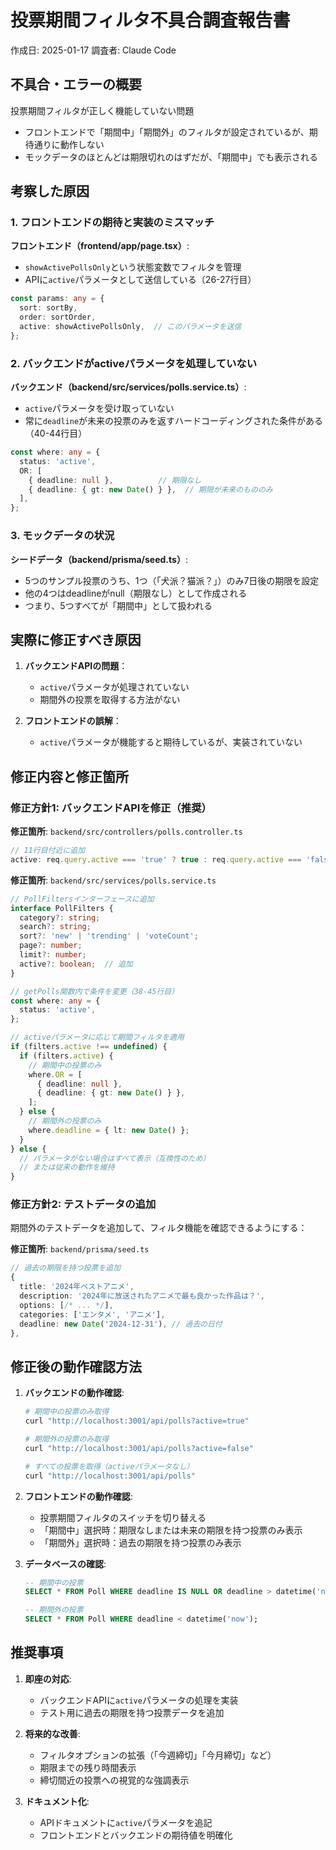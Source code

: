 # 投票期間フィルタ不具合調査報告書

作成日: 2025-01-17
調査者: Claude Code

## 不具合・エラーの概要

投票期間フィルタが正しく機能していない問題
- フロントエンドで「期間中」「期間外」のフィルタが設定されているが、期待通りに動作しない
- モックデータのほとんどは期限切れのはずだが、「期間中」でも表示される

## 考察した原因

### 1. フロントエンドの期待と実装のミスマッチ
**フロントエンド（frontend/app/page.tsx）**:
- `showActivePollsOnly`という状態変数でフィルタを管理
- APIに`active`パラメータとして送信している（26-27行目）

```typescript
const params: any = {
  sort: sortBy,
  order: sortOrder,
  active: showActivePollsOnly,  // このパラメータを送信
};
```

### 2. バックエンドがactiveパラメータを処理していない
**バックエンド（backend/src/services/polls.service.ts）**:
- `active`パラメータを受け取っていない
- 常に`deadline`が未来の投票のみを返すハードコーディングされた条件がある（40-44行目）

```typescript
const where: any = {
  status: 'active',
  OR: [
    { deadline: null },          // 期限なし
    { deadline: { gt: new Date() } },  // 期限が未来のもののみ
  ],
};
```

### 3. モックデータの状況
**シードデータ（backend/prisma/seed.ts）**:
- 5つのサンプル投票のうち、1つ（「犬派？猫派？」）のみ7日後の期限を設定
- 他の4つはdeadlineがnull（期限なし）として作成される
- つまり、5つすべてが「期間中」として扱われる

## 実際に修正すべき原因

1. **バックエンドAPIの問題**：
   - `active`パラメータが処理されていない
   - 期間外の投票を取得する方法がない

2. **フロントエンドの誤解**：
   - `active`パラメータが機能すると期待しているが、実装されていない

## 修正内容と修正箇所

### 修正方針1: バックエンドAPIを修正（推奨）

**修正箇所**: `backend/src/controllers/polls.controller.ts`
```typescript
// 11行目付近に追加
active: req.query.active === 'true' ? true : req.query.active === 'false' ? false : undefined,
```

**修正箇所**: `backend/src/services/polls.service.ts`
```typescript
// PollFiltersインターフェースに追加
interface PollFilters {
  category?: string;
  search?: string;
  sort?: 'new' | 'trending' | 'voteCount';
  page?: number;
  limit?: number;
  active?: boolean;  // 追加
}

// getPolls関数内で条件を変更（38-45行目）
const where: any = {
  status: 'active',
};

// activeパラメータに応じて期間フィルタを適用
if (filters.active !== undefined) {
  if (filters.active) {
    // 期間中の投票のみ
    where.OR = [
      { deadline: null },
      { deadline: { gt: new Date() } },
    ];
  } else {
    // 期間外の投票のみ
    where.deadline = { lt: new Date() };
  }
} else {
  // パラメータがない場合はすべて表示（互換性のため）
  // または従来の動作を維持
}
```

### 修正方針2: テストデータの追加

期間外のテストデータを追加して、フィルタ機能を確認できるようにする：

**修正箇所**: `backend/prisma/seed.ts`
```typescript
// 過去の期限を持つ投票を追加
{
  title: '2024年ベストアニメ',
  description: '2024年に放送されたアニメで最も良かった作品は？',
  options: [/* ... */],
  categories: ['エンタメ', 'アニメ'],
  deadline: new Date('2024-12-31'), // 過去の日付
},
```

## 修正後の動作確認方法

1. **バックエンドの動作確認**:
   ```bash
   # 期間中の投票のみ取得
   curl "http://localhost:3001/api/polls?active=true"

   # 期間外の投票のみ取得
   curl "http://localhost:3001/api/polls?active=false"

   # すべての投票を取得（activeパラメータなし）
   curl "http://localhost:3001/api/polls"
   ```

2. **フロントエンドの動作確認**:
   - 投票期間フィルタのスイッチを切り替える
   - 「期間中」選択時：期限なしまたは未来の期限を持つ投票のみ表示
   - 「期間外」選択時：過去の期限を持つ投票のみ表示

3. **データベースの確認**:
   ```sql
   -- 期間中の投票
   SELECT * FROM Poll WHERE deadline IS NULL OR deadline > datetime('now');

   -- 期間外の投票
   SELECT * FROM Poll WHERE deadline < datetime('now');
   ```

## 推奨事項

1. **即座の対応**:
   - バックエンドAPIに`active`パラメータの処理を実装
   - テスト用に過去の期限を持つ投票データを追加

2. **将来的な改善**:
   - フィルタオプションの拡張（「今週締切」「今月締切」など）
   - 期限までの残り時間表示
   - 締切間近の投票への視覚的な強調表示

3. **ドキュメント化**:
   - APIドキュメントに`active`パラメータを追記
   - フロントエンドとバックエンドの期待値を明確化